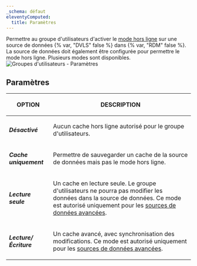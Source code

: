 ```yaml
---
_schema: défaut
eleventyComputed:
  title: Paramètres
---
```

Permettre au groupe d'utilisateurs d'activer le [mode hors ligne](/rdm/windows/data-sources/offline-mode/) sur une source de données {% var, "DVLS" false %} dans {% var, "RDM" false %}. La source de données doit également être configurée pour permettre le mode hors ligne. Plusieurs modes sont disponibles. ![Groupes d'utilisateurs - Paramètres](https://cdnweb.devolutions.net/docs/DVLS6082_2024_2.png)

## Paramètres

<table><thead><tr><th><p><strong>OPTION</strong></p></th><th><p><strong>DESCRIPTION</strong></p></th></tr></thead><tbody><tr><td><p><em><strong>Désactivé</strong></em></p></td><td><p>Aucun cache hors ligne autorisé pour le groupe d'utilisateurs.</p></td></tr><tr><td><p><em><strong>Cache uniquement</strong></em> </p></td><td><p>Permettre de sauvegarder un cache de la source de données mais pas le mode hors ligne.</p></td></tr><tr><td><p><em><strong>Lecture seule</strong></em></p></td><td><p>Un cache en lecture seule. Le groupe d'utilisateurs ne pourra pas modifier les données dans la source de données. Ce mode est autorisé uniquement pour les <a href="https://docs.devolutions.net/rdm/windows/data-sources/data-sources-types/advanced-data-sources/">sources de données avancées</a>.</p></td></tr><tr><td><p><em><strong>Lecture/Écriture</strong></em></p></td><td><p>Un cache avancé, avec synchronisation des modifications. Ce mode est autorisé uniquement pour les <a href="https://docs.devolutions.net/rdm/windows/data-sources/data-sources-types/advanced-data-sources/">sources de données avancées</a>.</p></td></tr></tbody></table>
